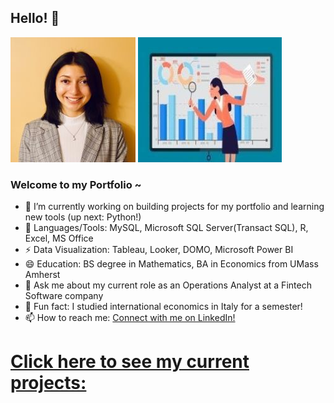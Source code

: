 ## Hello! 👋
![](/images/Linkedin1.jpg) ![](/images/data.jpg)

### Welcome to my Portfolio ~ 

- 🔭 I’m currently working on building projects for my portfolio and learning new tools (up next: Python!)
- 🌱 Languages/Tools: MySQL, Microsoft SQL Server(Transact SQL), R, Excel, MS Office 
- ⚡ Data Visualization: Tableau, Looker, DOMO, Microsoft Power BI
- 😄 Education: BS degree in Mathematics, BA in Economics from UMass Amherst
- 💬 Ask me about my current role as an Operations Analyst at a Fintech Software company
- 👯 Fun fact: I studied international economics in Italy for a semester!
- 📫 How to reach me: [Connect with me on LinkedIn!](https://www.linkedin.com/in/isabel-tummino)

# [Click here to see my current projects:](https://itummino.github.io/PortfolioProjects/)
